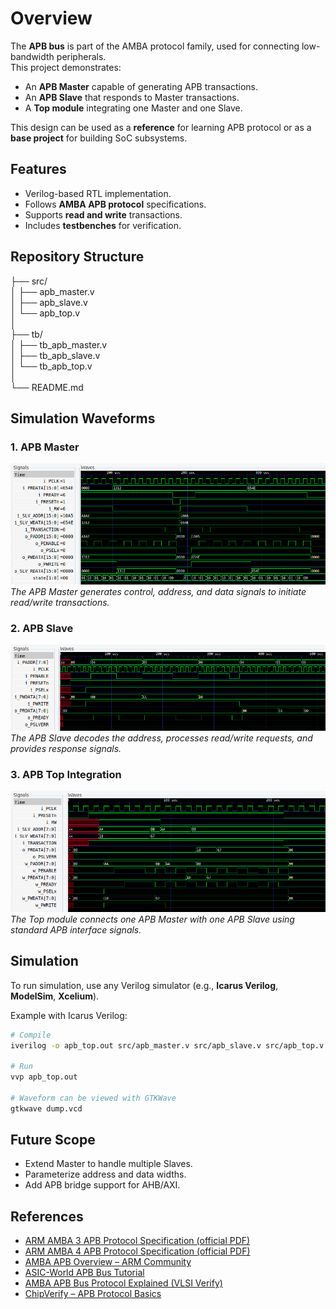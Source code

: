 # Overview

The **APB bus** is part of the AMBA protocol family, used for connecting low-bandwidth peripherals.  
This project demonstrates:
- An **APB Master** capable of generating APB transactions.  
- An **APB Slave** that responds to Master transactions.  
- A **Top module** integrating one Master and one Slave.  

This design can be used as a **reference** for learning APB protocol or as a **base project** for building SoC subsystems.


## Features
- Verilog-based RTL implementation.  
- Follows **AMBA APB protocol** specifications.  
- Supports **read and write** transactions.  
- Includes **testbenches** for verification.  


## Repository Structure
├── src/  
│ ├── apb_master.v  
│ ├── apb_slave.v  
│ └── apb_top.v  
│  
├── tb/  
│ ├── tb_apb_master.v  
│ ├── tb_apb_slave.v  
│ └── tb_apb_top.v  
│  
└── README.md  


## Simulation Waveforms

### 1. APB Master
![APB Master](docs/apbmaster_waveform.png)  
*The APB Master generates control, address, and data signals to initiate read/write transactions.*

### 2. APB Slave
![APB Slave](docs/apbslave_waveform.png)  
*The APB Slave decodes the address, processes read/write requests, and provides response signals.*

### 3. APB Top Integration
![APB Top](docs/top_waveform.png)  
*The Top module connects one APB Master with one APB Slave using standard APB interface signals.*


## Simulation
To run simulation, use any Verilog simulator (e.g., **Icarus Verilog**, **ModelSim**, **Xcelium**).  

Example with Icarus Verilog:
```sh
# Compile
iverilog -o apb_top.out src/apb_master.v src/apb_slave.v src/apb_top.v tb/tb_apb_top.v

# Run
vvp apb_top.out

# Waveform can be viewed with GTKWave
gtkwave dump.vcd
```

## Future Scope
  - Extend Master to handle multiple Slaves.
  - Parameterize address and data widths.
  - Add APB bridge support for AHB/AXI.


## References

- [ARM AMBA 3 APB Protocol Specification (official PDF)](https://developer.arm.com/documentation/ihi0024/latest)  
- [ARM AMBA 4 APB Protocol Specification (official PDF)](https://developer.arm.com/documentation/ihi0024/b)  
- [AMBA APB Overview – ARM Community](https://community.arm.com/amba/)  
- [ASIC-World APB Bus Tutorial](https://www.asic-world.com/systemverilog/apb_buses.html)  
- [AMBA APB Bus Protocol Explained (VLSI Verify)](https://vlsiverify.com/amba-apb-bus-protocol/)  
- [ChipVerify – APB Protocol Basics](https://www.chipverify.com/asic/apb-bus)  

